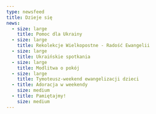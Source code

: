 ```yaml
---
type: newsfeed
title: Dzieje się
news:
  - size: large
    title: Pomoc dla Ukrainy
  - size: large
    title: Rekolekcje Wielkopostne - Radość Ewangelii
  - size: large
    title: Ukraińskie spotkania
  - size: large
    title: Modlitwa o pokój
  - size: large
    title: Tymoteusz-weekend ewangelizacji dzieci
  - title: Adoracja w weekendy
    size: medium
  - title: Pamiętajmy!
    size: medium
---
```

